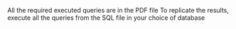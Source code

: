 All the required executed queries are in the PDF file
To replicate the results, execute all the queries from the SQL file in your choice of database
